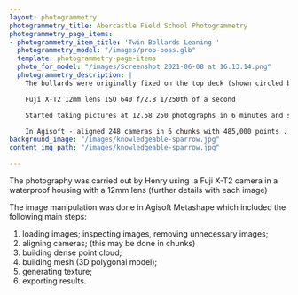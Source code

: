 ```yaml
---
layout: photogrammetry
photogrammetry_title: Abercastle Field School Photogrammetry
photogrammetry_page_items:
- photogrammetry_item_title: 'Twin Bollards Leaning '
  photogrammetry_model: "/images/prop-boss.glb"
  template: photogrammetry-page-items
  photo_for_model: "/images/Screenshot 2021-06-08 at 16.13.14.png"
  photogrammetry_description: |
    The bollards were originally fixed on the top deck (shown circled blue on the original plan )

    Fuji X-T2 12mm lens ISO 640 f/2.8 1/250th of a second

    Started taking pictures at 12.58 250 photographs in 6 minutes and saved as RAW total 11.6 GB - as JPG total 1.72 GB.  Converted to JPEGS and white balanced in Photoshop

    In Agisoft - aligned 248 cameras in 6 chunks with 485,000 points .  Took around 10 hours
background_image: "/images/knowledgeable-sparrow.jpg"
content_img_path: "/images/knowledgeable-sparrow.jpg"

---
```

The photography was carried out by Henry using  a Fuji X-T2 camera in a waterproof housing with a 12mm lens (further details with each image)

The image manipulation was done in Agisoft Metashape which included the following main steps:

1.  loading images; inspecting images, removing unnecessary images;
2.  aligning cameras; (this may be done in chunks)
3.  building dense point cloud;
4.  building mesh (3D polygonal model);
5.  generating texture;
6.  exporting results.